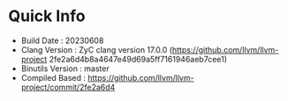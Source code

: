 # Quick Info
* Build Date : 20230608
* Clang Version : ZyC clang version 17.0.0 (https://github.com/llvm/llvm-project 2fe2a6d4b8a4647e49d69a5ff7161946aeb7cee1)
* Binutils Version : master
* Compiled Based : https://github.com/llvm/llvm-project/commit/2fe2a6d4

